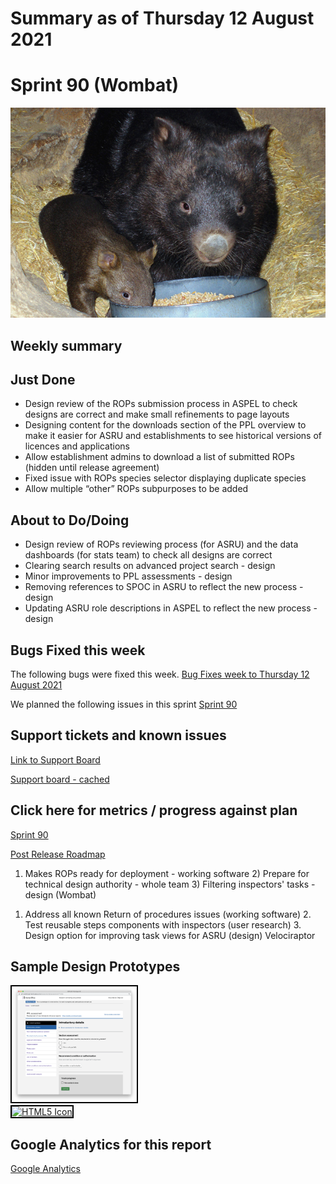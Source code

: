 # Summary as of Thursday 12 August 2021 

# Sprint 90 (Wombat)

![Wombat](graphs/wombat.png)

## Weekly summary

## Just Done
* Design review of the ROPs submission process in ASPEL to check designs are correct and make small refinements to page layouts
* Designing content for the downloads section of the PPL overview to make it easier for ASRU and establishments to see historical versions of licences and applications
* Allow establishment admins to download a list of submitted ROPs (hidden until release agreement)
* Fixed issue with ROPs species selector displaying duplicate species
* Allow multiple “other” ROPs subpurposes to be added

## About to Do/Doing
* Design review of ROPs reviewing process (for ASRU) and the data dashboards (for stats team) to check all designs are correct
* Clearing search results on advanced project search - design
* Minor improvements to PPL assessments - design
* Removing references to SPOC in ASRU to reflect the new process - design
* Updating ASRU role descriptions in ASPEL to reflect the new process - design

## Bugs Fixed this week
The following bugs were fixed this week.
[Bug Fixes week to Thursday 12 August 2021](graphs/bugs12082021.png)

We planned the following issues in this sprint 
[Sprint 90](graphs/sprint12082021.png)

## Support tickets and known issues
[Link to Support Board](https://collaboration.homeoffice.gov.uk/jira/secure/RapidBoard.jspa?rapidView=1717&selectedIssue=ASSB-253)

[Support board - cached](graphs/supportBoard12082021.png)

## Click here for metrics / progress against plan
[Sprint 90](graphs/progress12082021.png)

[Post Release Roadmap](graphs/roadmap12082021.png)

1) Makes ROPs ready for deployment - working software 2) Prepare for technical design authority - whole team 3) Filtering inspectors' tasks - design (Wombat)

1. Address all known Return of procedures issues (working software) 2. Test reusable steps components with inspectors (user research) 3. Design option for improving task views for ASRU (design) Velociraptor

## Sample Design Prototypes
<a href="graphs/proto1_12082021.png"><img src="graphs/proto1_12082021.png" alt="HTML5 Icon" width="200" style="border:2px solid black"></a>
<br>
<a href="graphs/proto2_12082021.png"><img src="graphs/proto2_12082021.png" alt="HTML5 Icon" width="200" style="border:2px solid black"></a>
<br>


## Google Analytics for this report
[Google Analytics](graphs/GA12082021.png)

